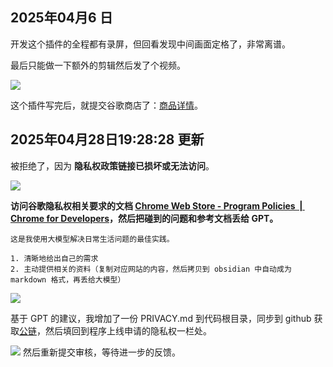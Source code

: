 
## 2025年04月6 日

开发这个插件的全程都有录屏，但回看发现中间画面定格了，非常离谱。

最后只能做一下额外的剪辑然后发了个视频。

![](https://poketto.oss-cn-hangzhou.aliyuncs.com/76431ce2ff35350cf312f30b3de67f2f.png?x-oss-process=image/resize,w_800/quality,q_100/rotate,0)

这个插件写完后，就提交谷歌商店了：[商品详情](https://chrome.google.com/webstore/devconsole/2a5d679a-5f02-43de-9f6c-59ae895be569/glfflkjhlakfkmdfdfcjlphbenkbfibh/edit)。



## 2025年04月28日19:28:28 更新

被拒绝了，因为 **隐私权政策链接已损坏或无法访问**。

![](https://poketto.oss-cn-hangzhou.aliyuncs.com/d58e3bc64a1bd9c93fe86253bd356e88.png?x-oss-process=image/resize,w_800/quality,q_100/rotate,0)


**访问谷歌隐私权相关要求的文档 [Chrome Web Store - Program Policies  |  Chrome for Developers](https://developer.chrome.com/docs/webstore/program-policies#userdata)，然后把碰到的问题和参考文档丢给 GPT。**

```ad-tip
这是我使用大模型解决日常生活问题的最佳实践。

1. 清晰地给出自己的需求
2. 主动提供相关的资料（复制对应网站的内容，然后拷贝到 obsidian 中自动成为 markdown 格式，再丢给大模型）
```

![](https://poketto.oss-cn-hangzhou.aliyuncs.com/a84101591f699df908e485e4ebd72087.png?x-oss-process=image/resize,w_800/quality,q_100/rotate,90)


基于 GPT 的建议，我增加了一份 PRIVACY.md  到代码根目录，同步到 github 获取[公链](https://raw.githubusercontent.com/MarkShawn2020/chrome-search-translator/refs/heads/main/PRIVACY.md)，然后填回到程序上线申请的隐私权一栏处。

![](https://poketto.oss-cn-hangzhou.aliyuncs.com/536aedf9f5dc1a2030c36c9ecdf6f50e.png?x-oss-process=image/resize,w_800/quality,q_100/rotate,0)
然后重新提交审核，等待进一步的反馈。


